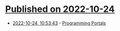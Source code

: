 # [Published on 2022-10-24](index.md)

* [2022-10-24, 10:53:43](https://lobste.rs/s/4udhvz/programming_portals) - [Programming Portals](https://maggieappleton.com/programming-portals)
